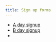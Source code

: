 ```yaml
---
title: Sign up forms
---
```


* [A day signup](https://nam04.safelinks.protection.outlook.com/?url=https%3A%2F%2Fdocs.google.com%2Fforms%2Fd%2Fe%2F1FAIpQLSfBhzJ_aLNWZVR0XA41032eQCAlNICMVhfGbOERtVlvLQkB2A%2Fviewform%3Fusp%3Dheader&data=05%7C02%7CPatrick.E.White%40lcps.org%7C982caad2f0bd4a43b11a08de04769d2e%7C86750b0cee12463db28880f7b2b34689%7C0%7C0%7C638953104715862244%7CUnknown%7CTWFpbGZsb3d8eyJFbXB0eU1hcGkiOnRydWUsIlYiOiIwLjAuMDAwMCIsIlAiOiJXaW4zMiIsIkFOIjoiTWFpbCIsIldUIjoyfQ%3D%3D%7C0%7C%7C%7C&sdata=yuE7myrCtxYc6SbuwbdrKabZmy%2BRrVvOzemkKLsSWkA%3D&reserved=0)
* [B day signup](https://nam04.safelinks.protection.outlook.com/?url=https%3A%2F%2Fforms.gle%2FJJkY6cerhYpUMXCj6&data=05%7C02%7CPatrick.E.White%40lcps.org%7C982caad2f0bd4a43b11a08de04769d2e%7C86750b0cee12463db28880f7b2b34689%7C0%7C0%7C638953104715883956%7CUnknown%7CTWFpbGZsb3d8eyJFbXB0eU1hcGkiOnRydWUsIlYiOiIwLjAuMDAwMCIsIlAiOiJXaW4zMiIsIkFOIjoiTWFpbCIsIldUIjoyfQ%3D%3D%7C0%7C%7C%7C&sdata=pG6KkYe2Wtka0Ei6WhjeQVt6i%2FLJ93dbV23kC8thGMQ%3D&reserved=0)
*